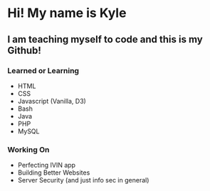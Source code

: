 # Hi! My name is Kyle
## I am teaching myself to code and this is my Github!

### Learned or Learning
- HTML
- CSS
- Javascript (Vanilla, D3)
- Bash
- Java
- PHP
- MySQL

### Working On
- Perfecting IVIN app
- Building Better Websites
- Server Security (and just info sec in general)

